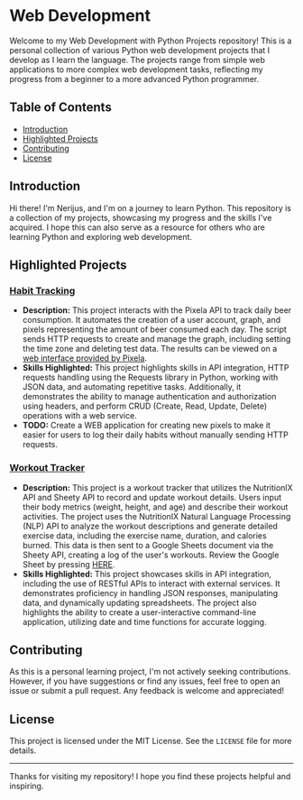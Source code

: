 # Web Development

Welcome to my Web Development with Python Projects repository! This is a personal collection of various Python web development projects that I develop as I learn the language. The projects range from simple web applications to more complex web development tasks, reflecting my progress from a beginner to a more advanced Python programmer.

## Table of Contents
- [Introduction](#introduction)
- [Highlighted Projects](#highlighted-projects)
- [Contributing](#contributing)
- [License](#license)

## Introduction

Hi there! I'm Nerijus, and I'm on a journey to learn Python. This repository is a collection of my projects, showcasing my progress and the skills I've acquired. I hope this can also serve as a resource for others who are learning Python and exploring web development.

## Highlighted Projects

### [Habit Tracking](https://github.com/nerkyzas157/Web-Development/tree/main/Habit_Tracking)
- **Description:** This project interacts with the Pixela API to track daily beer consumption. It automates the creation of a user account, graph, and pixels representing the amount of beer consumed each day. The script sends HTTP requests to create and manage the graph, including setting the time zone and deleting test data. The results can be viewed on a [web interface provided by Pixela](https://pixe.la//v1/users/nerkyzas157/graphs/beergraph1.html). 
- **Skills Highlighted:** This project highlights skills in API integration, HTTP requests handling using the Requests library in Python, working with JSON data, and automating repetitive tasks. Additionally, it demonstrates the ability to manage authentication and authorization using headers, and perform CRUD (Create, Read, Update, Delete) operations with a web service.
- **TODO:** Create a WEB application for creating new pixels to make it easier for users to log their daily habits without manually sending HTTP requests.

### [Workout Tracker](https://github.com/nerkyzas157/WEB_Development/tree/main/Workout_Tracker)
- **Description:** This project is a workout tracker that utilizes the NutritionIX API and Sheety API to record and update workout details. Users input their body metrics (weight, height, and age) and describe their workout activities. The project uses the NutritionIX Natural Language Processing (NLP) API to analyze the workout descriptions and generate detailed exercise data, including the exercise name, duration, and calories burned. This data is then sent to a Google Sheets document via the Sheety API, creating a log of the user's workouts. Review the Google Sheet by pressing [HERE](https://docs.google.com/spreadsheets/d/1YvcwwIKQ2EZ7Vt43v-PUPB7aqRNyIEGp6RbkibKTB1M/edit?usp=sharing).
- **Skills Highlighted:** This project showcases skills in API integration, including the use of RESTful APIs to interact with external services. It demonstrates proficiency in handling JSON responses, manipulating data, and dynamically updating spreadsheets. The project also highlights the ability to create a user-interactive command-line application, utilizing date and time functions for accurate logging.

## Contributing

As this is a personal learning project, I'm not actively seeking contributions. However, if you have suggestions or find any issues, feel free to open an issue or submit a pull request. Any feedback is welcome and appreciated!

## License

This project is licensed under the MIT License. See the `LICENSE` file for more details.

---

Thanks for visiting my repository! I hope you find these projects helpful and inspiring.
